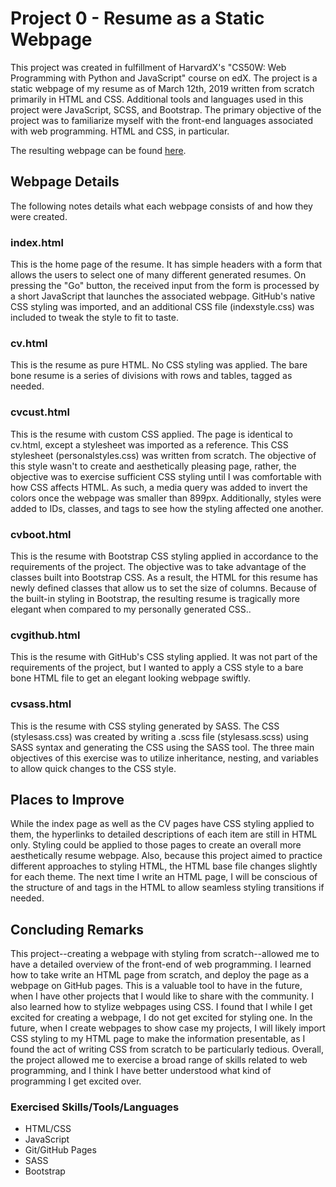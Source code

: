 # Project 0 - Resume as a Static Webpage

This project was created in fulfillment of HarvardX's "CS50W: Web Programming with Python and JavaScript" course on edX.  The project is a static webpage of my resume as of March 12th, 2019 written from scratch primarily in HTML and CSS.  Additional tools and languages used in this project were JavaScript, SCSS, and Bootstrap.  The primary objective of the project was to familiarize myself with the front-end languages associated with web programming.  HTML and CSS, in particular.

The resulting webpage can be found [here](https://aaronwlma.github.io/HarvardXCS50W/project0/).

## Webpage Details

The following notes details what each webpage consists of and how they were created.

### index.html

This is the home page of the resume.  It has simple headers with a form that allows the users to select one of many different generated resumes.  On pressing the "Go" button, the received input from the form is processed by a short JavaScript that launches the associated webpage.  GitHub's native CSS styling was imported, and an additional CSS file (indexstyle.css) was included to tweak the style to fit to taste.

### cv.html

This is the resume as pure HTML.  No CSS styling was applied.  The bare bone resume is a series of divisions with rows and tables, tagged as needed.

### cvcust.html

This is the resume with custom CSS applied.  The page is identical to cv.html, except a stylesheet was imported as a reference.  This CSS stylesheet (personalstyles.css) was written from scratch.  The objective of this style wasn't to create and aesthetically pleasing page, rather, the objective was to exercise sufficient CSS styling until I was comfortable with how CSS affects HTML.  As such, a media query was added to invert the colors once the webpage was smaller than 899px.  Additionally, styles were added to IDs, classes, and tags to see how the styling affected one another.

### cvboot.html

This is the resume with Bootstrap CSS styling applied in accordance to the requirements of the project.  The objective was to take advantage of the classes built into Bootstrap CSS.  As a result, the HTML for this resume has newly defined classes that allow us to set the size of columns.  Because of the built-in styling in Bootstrap, the resulting resume is tragically more elegant when compared to my personally generated CSS..

### cvgithub.html

This is the resume with GitHub's CSS styling applied.  It was not part of the requirements of the project, but I wanted to apply a CSS style to a bare bone HTML file to get an elegant looking webpage swiftly.

### cvsass.html

This is the resume with CSS styling generated by SASS.  The CSS (stylesass.css) was created by writing a .scss file (stylesass.scss) using SASS syntax and generating the CSS using the SASS tool.  The three main objectives of this exercise was to utilize inheritance, nesting, and variables to allow quick changes to the CSS style.

## Places to Improve

While the index page as well as the CV pages have CSS styling applied to them, the hyperlinks to detailed descriptions of each item are still in HTML only.  Styling could be applied to those pages to create an overall more aesthetically resume webpage.  Also, because this project aimed to practice different approaches to styling HTML, the HTML base file changes slightly for each theme.  The next time I write an HTML page, I will be conscious of the structure of and tags in the HTML to allow seamless styling transitions if needed.

## Concluding Remarks

This project--creating a webpage with styling from scratch--allowed me to have a detailed overview of the front-end of web programming.  I learned how to take write an HTML page from scratch, and deploy the page as a webpage on GitHub pages.  This is a valuable tool to have in the future, when I have other projects that I would like to share with the community.  I also learned how to stylize webpages using CSS.  I found that I while I get excited for creating a webpage, I do not get excited for styling one.  In the future, when I create webpages to show case my projects, I will likely import CSS styling to my HTML page to make the information presentable, as I found the act of writing CSS from scratch to be particularly tedious.  Overall, the project allowed me to exercise a broad range of skills related to web programming, and I think I have better understood what kind of programming I get excited over.

### Exercised Skills/Tools/Languages
- HTML/CSS
- JavaScript
- Git/GitHub Pages
- SASS
- Bootstrap
